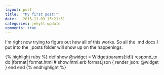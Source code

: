 ```yaml
---
layout: post
title:  "My first post!"
date:   2015-11-03 15:21:31
categories: jekyll update
comments: true
---
```


I'm right now trying to figure out how all of this works.
So all the .md docs I put into the _posts folder will show up on the happenings.

{% highlight ruby %}
def show
  @widget = Widget(params[:id])
  respond_to do |format|
    format.html # show.html.erb
    format.json { render json: @widget }
  end
end
{% endhighlight %}